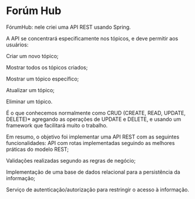 # Forúm Hub

FórumHub: nele criei uma API REST usando Spring.

A API se concentrará especificamente nos tópicos, e deve permitir aos usuários:

Criar um novo tópico;

Mostrar todos os tópicos criados;

Mostrar um tópico específico;

Atualizar um tópico;

Eliminar um tópico.

É o que conhecemos normalmente como CRUD (CREATE, READ, UPDATE, DELETE)* agregando as operações de UPDATE e DELETE, e usando um framework que facilitará muito o trabalho.

Em resumo, o objetivo foi implementar uma API REST com as seguintes funcionalidades:
API com rotas implementadas seguindo as melhores práticas do modelo REST;

Validações realizadas segundo as regras de negócio;

Implementação de uma base de dados relacional para a persistência da informação;

Serviço de autenticação/autorização para restringir o acesso à informação.
